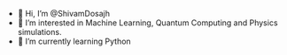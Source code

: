 - 👋 Hi, I’m @ShivamDosajh
- 👀 I’m interested in Machine Learning, Quantum Computing and Physics simulations.
- 🌱 I’m currently learning Python

<!---
ShivamDosajh/ShivamDosajh is a ✨ special ✨ repository because its `README.md` (this file) appears on your GitHub profile.
You can click the Preview link to take a look at your changes.
--->
